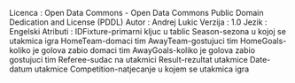 Licenca : Open Data Commons - Open Data Commons Public Domain Dedication and License (PDDL)
Autor : Andrej Lukic
Verzija : 1.0
Jezik : Engelski
Atributi : IDFixture-primarni kljuc u tablic
		   Season-sezona u kojoj se utakmica igra
		   HomeTeam-domaci tim
		   AwayTeam-gostujuci tim
		   HomeGoals-koliko je golova zabio domaci tim
		   AwayGoals-koliko je golova zabio gostujuci tim
		   Referee-sudac na utakmici
		   Result-rezultat utakmice
		   Date-datum utakmice
		   Competition-natjecanje u kojem se utakmica igra